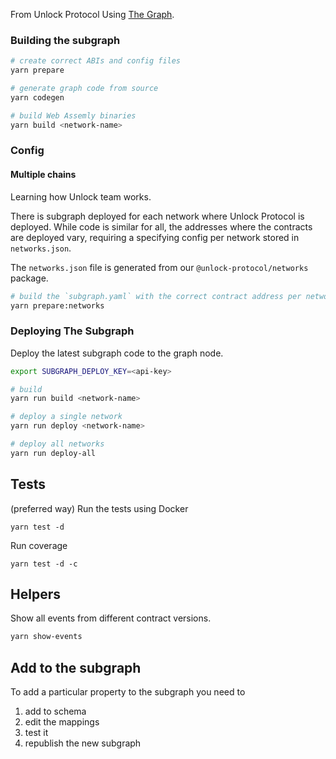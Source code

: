 From Unlock Protocol Using [The Graph](https://thegraph.com).

### Building the subgraph

```sh
# create correct ABIs and config files
yarn prepare

# generate graph code from source
yarn codegen

# build Web Assemly binaries
yarn build <network-name>
```

### Config

#### Multiple chains 

Learning how Unlock team works.

There is subgraph deployed for each network where Unlock Protocol is deployed. While code is similar for all, the addresses where the contracts are deployed vary, requiring a specifying config per network stored in `networks.json`.

The `networks.json` file is generated from our `@unlock-protocol/networks` package.

```sh
# build the `subgraph.yaml` with the correct contract address per network
yarn prepare:networks
```

### Deploying The Subgraph

Deploy the latest subgraph code to the graph node.

```sh
export SUBGRAPH_DEPLOY_KEY=<api-key>

# build
yarn run build <network-name>

# deploy a single network
yarn run deploy <network-name>

# deploy all networks
yarn run deploy-all
```

## Tests

(preferred way) Run the tests using Docker

```
yarn test -d
```

Run coverage

```
yarn test -d -c
```

## Helpers

Show all events from different contract versions.

```sh
yarn show-events
```

## Add to the subgraph

To add a particular property to the subgraph you need to

1. add to schema
2. edit the mappings
3. test it
4. republish the new subgraph
